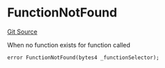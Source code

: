 # FunctionNotFound
[Git Source](https://github.com/thrackle-io/forte-rules-engine/blob/82c852aae835019a12c3223cb7eabe7f59f19e1a/src/client/token/handler/diamond/HandlerDiamond.sol)

When no function exists for function called


```solidity
error FunctionNotFound(bytes4 _functionSelector);
```

